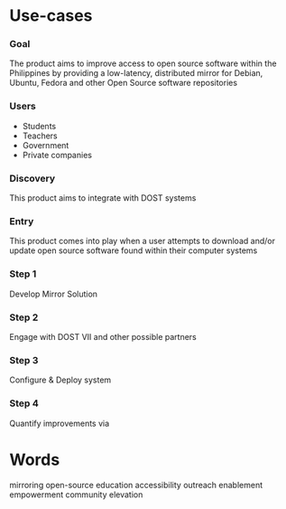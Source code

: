 # Use-cases

### Goal
The product aims to improve access to open source software within the Philippines by providing a low-latency, distributed mirror for Debian, Ubuntu, Fedora and other Open Source software repositories

### Users
- Students
- Teachers
- Government
- Private companies

### Discovery
This product aims to integrate with DOST systems

### Entry
This product comes into play when a user attempts to
download and/or update open source software found within
their computer systems

### Step 1
Develop Mirror Solution

### Step 2
Engage with DOST VII and other possible partners

### Step 3
Configure & Deploy system

### Step 4
Quantify improvements via 

# Words
mirroring open-source education accessibility outreach enablement empowerment community elevation
